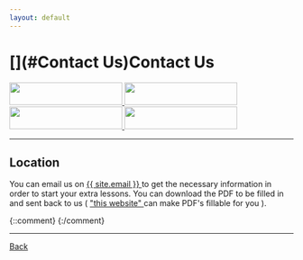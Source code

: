 ```yaml
---
layout: default
---
```


# [](#Contact Us)Contact Us

<a href="https://www.facebook.com/"> <img src="https://cdn.rawgit.com/HelloBeastie/HelloBeastie.github.io/master/_includes/facebook_g.svg"  width="200" height="40"> </a> 
<a href="https://github.com/HelloBeastie"> <img src="https://cdn.rawgit.com/HelloBeastie/HelloBeastie.github.io/master/_includes/github_g.svg"  width="200" height="40"> </a> 
<a href="https://www.instagram.com/tikketikke/"> <img src="https://cdn.rawgit.com/HelloBeastie/HelloBeastie.github.io/master/_includes/instagram_g.svg"  width="200" height="40"> </a> 
<a href="https://twitter.com/rikileehartwell"> <img src="https://cdn.rawgit.com/HelloBeastie/HelloBeastie.github.io/master/_includes/twitter_g.svg"  width="200" height="40"> </a>

***
## [](#Location)Location

You can email us on <a href="mailto:{{ site.email }}"> {{ site.email }} </a> to get the necessary information in order to start your extra lessons. You can download the  PDF to be filled in and sent back to us ( <a href="https://smallpdf.com/edit-pdf"> "this website" </a> can make PDF's fillable for you ).
 
{::comment}
{:/comment}

* * *
<a href="index.md">Back</a>
